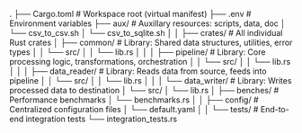 
.
├── Cargo.toml          # Workspace root (virtual manifest)
├── .env                # Environment variables
├── aux/                # Auxillary resources: scripts, data, doc
│   └── csv_to_csv.sh
│   └── csv_to_sqlite.sh
│
│
├── crates/             # All individual Rust crates
│   ├── common/         # Library: Shared data structures, utilities, error types
│   │   └── src/
│   │       └── lib.rs
│   │
│   ├── pipeline/       # Library: Core processing logic, transformations, orchestration
│   │   └── src/
│   │       └── lib.rs
│   │
│   ├── data_reader/    # Library: Reads data from source, feeds into pipeline
│   │   └── src/
│   │       └── lib.rs
│   │
│   └── data_writer/    # Library: Writes processed data to destination
│       └── src/
│           └── lib.rs
│
├── benches/            # Performance benchmarks
│   └── benchmarks.rs
│
│
├── config/             # Centralized configuration files
│   └── default.yaml
│
│
└── tests/              # End-to-end integration tests
    └── integration_tests.rs


